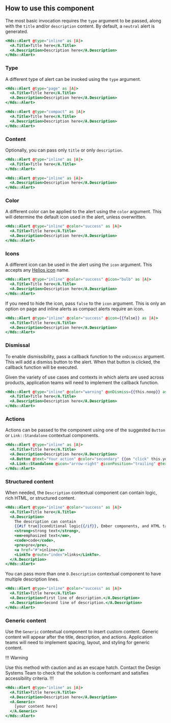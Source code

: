## How to use this component

The most basic invocation requires the `type` argument to be passed, along with the `title` and/or `description` content. By default, a `neutral` alert is generated.

```handlebars
<Hds::Alert @type="inline" as |A|>
  <A.Title>Title here</A.Title>
  <A.Description>Description here</A.Description>
</Hds::Alert>
```

### Type

A different type of alert can be invoked using the `type` argument.

```handlebars
<Hds::Alert @type="page" as |A|>
  <A.Title>Title here</A.Title>
  <A.Description>Description here</A.Description>
</Hds::Alert>
```

```handlebars
<Hds::Alert @type="compact" as |A|>
  <A.Title>Title here</A.Title>
  <A.Description>Description here</A.Description>
</Hds::Alert>
```

### Content

Optionally, you can pass only `title` or only `description`.

```handlebars
<Hds::Alert @type="inline" as |A|>
  <A.Title>Title here</A.Title>
</Hds::Alert>
```

```handlebars
<Hds::Alert @type="inline" as |A|>
  <A.Description>Description here</A.Description>
</Hds::Alert>
```

### Color

A different color can be applied to the alert using the `color` argument. This will determine the default icon used in the alert, unless overwritten.

```handlebars
<Hds::Alert @type="inline" @color="success" as |A|>
  <A.Title>Title here</A.Title>
  <A.Description>Description here</A.Description>
</Hds::Alert>
```

### Icons

A different icon can be used in the alert using the `icon` argument. This accepts any [Helios icon](/icons/library) name.

```handlebars
<Hds::Alert @type="inline" @color="success" @icon="bulb" as |A|>
  <A.Title>Title here</A.Title>
  <A.Description>Description here</A.Description>
</Hds::Alert>
```

If you need to hide the icon, pass `false` to the `icon` argument. This is only an option on page and inline alerts as compact alerts require an icon.

```handlebars
<Hds::Alert @type="inline" @color="success" @icon={{false}} as |A|>
  <A.Title>Title here</A.Title>
  <A.Description>Description here</A.Description>
</Hds::Alert>
```

### Dismissal

To enable dismissibility, pass a callback function to the `onDismiss` argument. This will add a dismiss button to the alert. When that button is clicked, the callback function will be executed. 

Given the variety of use cases and contexts in which alerts are used across products, application teams will need to implement the callback function.

```handlebars
<Hds::Alert @type="inline" @color="warning" @onDismiss={{this.noop}} as |A|>
  <A.Title>Title here</A.Title>
  <A.Description>Description here</A.Description>
</Hds::Alert>
```

### Actions

Actions can be passed to the component using one of the suggested `Button` or `Link::Standalone` contextual components.

```handlebars
<Hds::Alert @type="inline" as |A|>
  <A.Title>Title here</A.Title>
  <A.Description>Description here</A.Description>
  <A.Button @text="Your action" @color="secondary" {{on "click" this.yourOnClickFunction}} />
  <A.Link::Standalone @icon="arrow-right" @iconPosition="trailing" @text="Another action" @href="#" />
</Hds::Alert>
```

### Structured content

When needed, the `Description` contextual component can contain logic, rich HTML, or structured content.

```handlebars
<Hds::Alert @type="inline" @color="success" as |A|>
  <A.Title>Title here</A.Title>
  <A.Description>
    The description can contain
    {{#if true}}conditional logic{{/if}}, Ember components, and HTML tags, like
    <strong>strong text</strong>,
    <em>emphasized text</em>,
    <code>code</code>,
    <pre>pre</pre>,
    <a href="#">inline</a>
    <LinkTo @route="index">links</LinkTo>.
  </A.Description>
</Hds::Alert>
```

You can pass more than one `D.Description` contextual component to have multiple description lines.

```handlebars
<Hds::Alert @type="inline" @color="success" as |A|>
  <A.Title>Title here</A.Title>
  <A.Description>First line of description.</A.Description>
  <A.Description>Second line of description.</A.Description>
</Hds::Alert>
```

### Generic content

Use the `Generic` contextual component to insert custom content. Generic content will appear after the title, description, and actions. Application teams will need to implement spacing, layout, and styling for generic content.

!!! Warning

Use this method with caution and as an escape hatch. Contact the Design Systems Team to check that the solution is conformant and satisfies accessibility criteria.
!!!

```handlebars
<Hds::Alert @type="inline" as |A|>
  <A.Title>Title here</A.Title>
  <A.Description>Description here</A.Description>
  <A.Generic>
    [your content here]
  </A.Generic>
</Hds::Alert>
```

